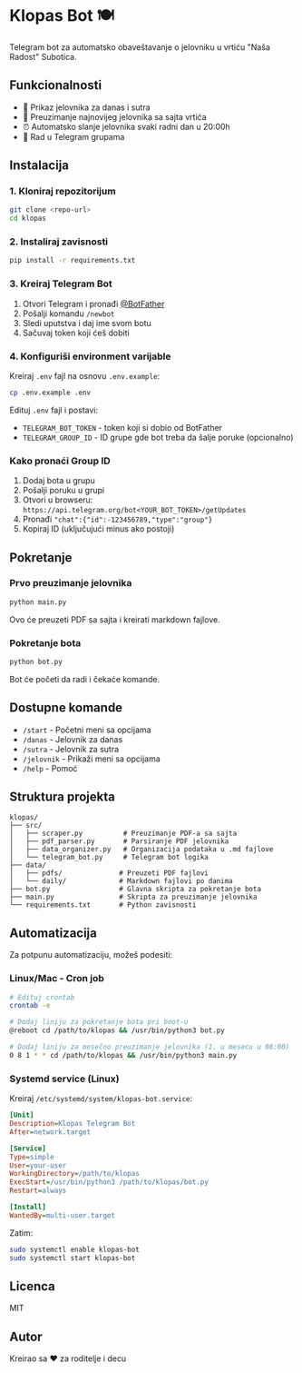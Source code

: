 # Klopas Bot 🍽️

Telegram bot za automatsko obaveštavanje o jelovniku u vrtiću "Naša Radost" Subotica.

## Funkcionalnosti

- 📅 Prikaz jelovnika za danas i sutra
- 🔄 Preuzimanje najnovijeg jelovnika sa sajta vrtića
- ⏰ Automatsko slanje jelovnika svaki radni dan u 20:00h
- 📱 Rad u Telegram grupama

## Instalacija

### 1. Kloniraj repozitorijum

```bash
git clone <repo-url>
cd klopas
```

### 2. Instaliraj zavisnosti

```bash
pip install -r requirements.txt
```

### 3. Kreiraj Telegram Bot

1. Otvori Telegram i pronađi [@BotFather](https://t.me/botfather)
2. Pošalji komandu `/newbot`
3. Sledi uputstva i daj ime svom botu
4. Sačuvaj token koji ćeš dobiti

### 4. Konfiguriši environment varijable

Kreiraj `.env` fajl na osnovu `.env.example`:

```bash
cp .env.example .env
```

Edituj `.env` fajl i postavi:
- `TELEGRAM_BOT_TOKEN` - token koji si dobio od BotFather
- `TELEGRAM_GROUP_ID` - ID grupe gde bot treba da šalje poruke (opcionalno)

### Kako pronaći Group ID

1. Dodaj bota u grupu
2. Pošalji poruku u grupi
3. Otvori u browseru: `https://api.telegram.org/bot<YOUR_BOT_TOKEN>/getUpdates`
4. Pronađi `"chat":{"id":-123456789,"type":"group"}`
5. Kopiraj ID (uključujući minus ako postoji)

## Pokretanje

### Prvo preuzimanje jelovnika

```bash
python main.py
```

Ovo će preuzeti PDF sa sajta i kreirati markdown fajlove.

### Pokretanje bota

```bash
python bot.py
```

Bot će početi da radi i čekaće komande.

## Dostupne komande

- `/start` - Početni meni sa opcijama
- `/danas` - Jelovnik za danas
- `/sutra` - Jelovnik za sutra
- `/jelovnik` - Prikaži meni sa opcijama
- `/help` - Pomoć

## Struktura projekta

```
klopas/
├── src/
│   ├── scraper.py          # Preuzimanje PDF-a sa sajta
│   ├── pdf_parser.py       # Parsiranje PDF jelovnika
│   ├── data_organizer.py   # Organizacija podataka u .md fajlove
│   └── telegram_bot.py     # Telegram bot logika
├── data/
│   ├── pdfs/              # Preuzeti PDF fajlovi
│   └── daily/             # Markdown fajlovi po danima
├── bot.py                 # Glavna skripta za pokretanje bota
├── main.py                # Skripta za preuzimanje jelovnika
└── requirements.txt       # Python zavisnosti
```

## Automatizacija

Za potpunu automatizaciju, možeš podesiti:

### Linux/Mac - Cron job

```bash
# Edituj crontab
crontab -e

# Dodaj liniju za pokretanje bota pri boot-u
@reboot cd /path/to/klopas && /usr/bin/python3 bot.py

# Dodaj liniju za mesečno preuzimanje jelovnika (1. u mesecu u 08:00)
0 8 1 * * cd /path/to/klopas && /usr/bin/python3 main.py
```

### Systemd service (Linux)

Kreiraj `/etc/systemd/system/klopas-bot.service`:

```ini
[Unit]
Description=Klopas Telegram Bot
After=network.target

[Service]
Type=simple
User=your-user
WorkingDirectory=/path/to/klopas
ExecStart=/usr/bin/python3 /path/to/klopas/bot.py
Restart=always

[Install]
WantedBy=multi-user.target
```

Zatim:
```bash
sudo systemctl enable klopas-bot
sudo systemctl start klopas-bot
```

## Licenca

MIT

## Autor

Kreirao sa ❤️ za roditelje i decu